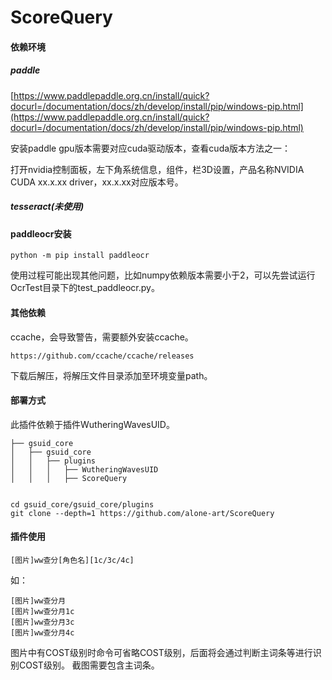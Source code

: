 # ScoreQuery

#### 依赖环境

##### paddle

[https://www.paddlepaddle.org.cn/install/quick?docurl=/documentation/docs/zh/develop/install/pip/windows-pip.html](https://www.paddlepaddle.org.cn/install/quick?docurl=/documentation/docs/zh/develop/install/pip/windows-pip.html)

安装paddle gpu版本需要对应cuda驱动版本，查看cuda版本方法之一：

打开nvidia控制面板，左下角系统信息，组件，栏3D设置，产品名称NVIDIA CUDA xx.x.xx driver，xx.x.xx对应版本号。

##### tesseract(未使用)



#### paddleocr安装

```
python -m pip install paddleocr
```

使用过程可能出现其他问题，比如numpy依赖版本需要小于2，可以先尝试运行OcrTest目录下的test_paddleocr.py。



#### 其他依赖

ccache，会导致警告，需要额外安装ccache。

```
https://github.com/ccache/ccache/releases
```

下载后解压，将解压文件目录添加至环境变量path。



#### 部署方式

此插件依赖于插件WutheringWavesUID。

```
├── gsuid_core
│   ├── gsuid_core
│   │   ├── plugins
│   │   │   ├── WutheringWavesUID
│   │   │   ├── ScoreQuery


cd gsuid_core/gsuid_core/plugins
git clone --depth=1 https://github.com/alone-art/ScoreQuery
```



#### 插件使用

```
[图片]ww查分[角色名][1c/3c/4c]
```

如：

```
[图片]ww查分月
[图片]ww查分月1c
[图片]ww查分月3c
[图片]ww查分月4c
```

图片中有COST级别时命令可省略COST级别，后面将会通过判断主词条等进行识别COST级别。
截图需要包含主词条。

